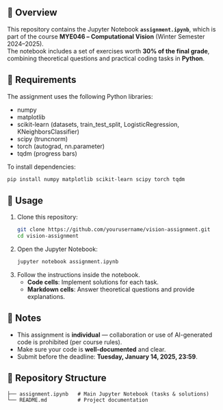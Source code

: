 
## 📖 Overview
This repository contains the Jupyter Notebook **`assignment.ipynb`**, which is part of the course **ΜΥΕ046 – Computational Vision** (Winter Semester 2024–2025).  
The notebook includes a set of exercises worth **30% of the final grade**, combining theoretical questions and practical coding tasks in **Python**.

## 🧰 Requirements
The assignment uses the following Python libraries:
- numpy
- matplotlib
- scikit-learn (datasets, train_test_split, LogisticRegression, KNeighborsClassifier)
- scipy (truncnorm)
- torch (autograd, nn.parameter)
- tqdm (progress bars)

To install dependencies:
```bash
pip install numpy matplotlib scikit-learn scipy torch tqdm
```

## 🚀 Usage
1. Clone this repository:
   ```bash
   git clone https://github.com/yourusername/vision-assignment.git
   cd vision-assignment
   ```
2. Open the Jupyter Notebook:
   ```bash
   jupyter notebook assignment.ipynb
   ```
3. Follow the instructions inside the notebook.
   - **Code cells**: Implement solutions for each task.
   - **Markdown cells**: Answer theoretical questions and provide explanations.

## 📌 Notes
- This assignment is **individual** — collaboration or use of AI-generated code is prohibited (per course rules).
- Make sure your code is **well-documented** and clear.
- Submit before the deadline: **Tuesday, January 14, 2025, 23:59**.

## 📂 Repository Structure
```
├── assignment.ipynb   # Main Jupyter Notebook (tasks & solutions)
└── README.md          # Project documentation
```


